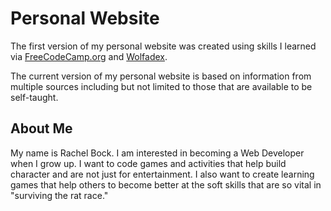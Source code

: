 # Personal Website

The first version of my personal website was created using skills I learned via <a href="https://www.freecodecamp.org">FreeCodeCamp.org</a> and 
<a href="https://www.twitch.tv/wolfadex">Wolfadex</a>.

The current version of my personal website is based on information from multiple sources including but not limited to those that are available to be self-taught.

## About Me

My name is Rachel Bock. I am interested in becoming a Web Developer when I grow up. I want to code games and activities that help build character and 
are not just for entertainment. I also want to create learning games that help others to become better at the soft skills that are so vital in "surviving 
the rat race."
